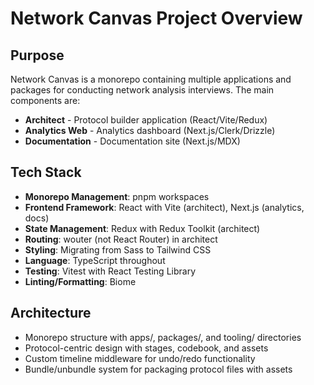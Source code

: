 # Network Canvas Project Overview

## Purpose
Network Canvas is a monorepo containing multiple applications and packages for conducting network analysis interviews. The main components are:

- **Architect** - Protocol builder application (React/Vite/Redux)
- **Analytics Web** - Analytics dashboard (Next.js/Clerk/Drizzle)
- **Documentation** - Documentation site (Next.js/MDX)

## Tech Stack
- **Monorepo Management**: pnpm workspaces
- **Frontend Framework**: React with Vite (architect), Next.js (analytics, docs)
- **State Management**: Redux with Redux Toolkit (architect)
- **Routing**: wouter (not React Router) in architect
- **Styling**: Migrating from Sass to Tailwind CSS
- **Language**: TypeScript throughout
- **Testing**: Vitest with React Testing Library
- **Linting/Formatting**: Biome

## Architecture
- Monorepo structure with apps/, packages/, and tooling/ directories
- Protocol-centric design with stages, codebook, and assets
- Custom timeline middleware for undo/redo functionality
- Bundle/unbundle system for packaging protocol files with assets
